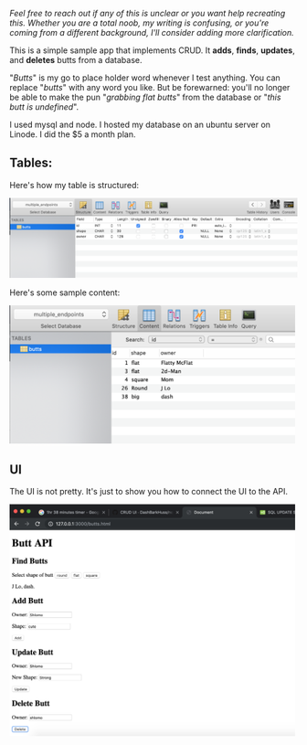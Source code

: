 *Feel free to reach out if any of this is unclear or you want help recreating this. Whether you are a total noob, my writing is confusing, or you're coming from a different background, I'll consider adding more clarification.*

This is a simple sample app that implements CRUD. It **adds**, **finds**, **updates**, and **deletes** butts from a database. 

"*Butts*" is my go to place holder word whenever I test anything. You can replace "*butts*" with any word you like. But be forewarned: you'll no longer be able to make the pun "*grabbing flat butts*" from the database or "*this butt is undefined*".

I used mysql and node. I hosted my database on an ubuntu server on Linode. I did the $5 a month plan.

## Tables:

Here's how my table is structured:

![](doc_images/structure_7-27.PNG)

Here's some sample content:

<img src="doc_images/content_7-27.PNG" width = "500">

## UI
The UI is not pretty. It's just to show you how to connect the UI to the API.

<img src="doc_images/ui_7-27.PNG" width = "500">
